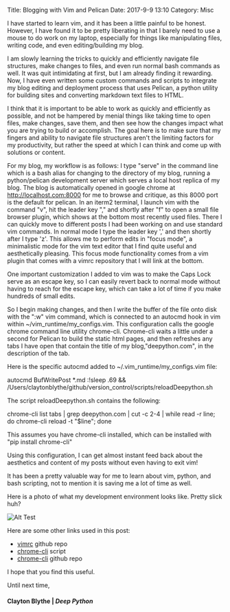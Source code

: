 Title: Blogging with Vim and Pelican
Date: 2017-9-9 13:10
Category: Misc 

I have started to learn vim, and it has been a little painful to be honest. However, I have found it to be pretty liberating in that I barely need to use a mouse to do work on my laptop, especially for things like manipulating files, writing code, and even editing/building my blog. 

I am slowly learning the tricks to quickly and efficiently navigate file structures, make changes to files, and even run normal bash commands as well. It was quit intimidating at first, but I am already finding it rewarding. Now, I have even written some custom commands and scripts to integrate my blog editing and deployment process that uses Pelican, a python utility for building sites and converting markdown text files to HTML. 

I think that it is important to be able to work as quickly and efficiently as possible, and not be hampered by menial things like taking time to open files, make changes, save them, and then see how the changes impact what you are trying to build or accomplish. The goal here is to make sure that my fingers and ability to navigate file structures aren't the limiting factors for my productivity, but rather the speed at which I can think and come up with solutions or content. 

For my blog, my workflow is as follows: I type "serve" in the command line which is a bash alias for changing to the directory of my blog, running a python/pelican development server which serves a local host replica of my blog. The blog is automatically opened in google chrome at http://localhost.com:8000 for me to browse and critique, as this 8000 port is the default for pelican. In an iterm2 terminal, I launch vim with the command "v", hit the leader key "," and shortly after "f" to open a small file browser plugin, which shows at the bottom most recently used files. There I can quickly move to different posts I had been working
on and use standard vim commands. In normal mode I type the leader key ',' and then shortly after I type 'z'. This allows me to perform edits in "focus mode", a minimalistic mode for the vim text editor that I find quite useful and aesthetically pleasing. This focus mode functionality comes from a vim plugin that comes with a vimrc repository that I will link at the bottom.

One important customization I added to vim was to make the Caps Lock serve as an escape key, so I can easily revert back to normal mode without having to reach for the escape key, which can take a lot of time if you make hundreds of small edits.

So I begin making changes, and then I write the buffer of the file onto disk with the ":w" vim command, which is connected to an autocmd hook in vim within ~/vim_runtime/my_configs.vim. This configuration calls the google chrome command line utility chrome-cli. Chrome-cli waits a little under a second for Pelican to build the static html pages, and then refreshes any tabs I have open that contain the title
of my blog,"deepython.com", in the description of the tab. 

Here is the specific autocmd added to ~/.vim_runtime/my_configs.vim file: 

autocmd BufWritePost \*.md :!sleep .69 && /Users/claytonblythe/github/version_control/scripts/reloadDeepython.sh

The script reloadDeepython.sh contains the following: 

chrome-cli list tabs | grep deepython.com | cut -c 2-4 | while read -r line; do chrome-cli reload -t "$line"; done

This assumes you have chrome-cli installed, which can be installed with "pip install chrome-cli"

Using this configuration, I can get almost instant feed back about the aesthetics and content of my posts without even having to exit vim! 

It has been a pretty valuable way for me to learn about vim, python, and bash scripting, not to mention it is saving me a lot of time as well. 

Here is a photo of what my development environment looks like. Pretty slick huh? 

![Alt Test](https://deepython.com.s3-website.us-east-2.amazonaws.com/images/blogSetup.png) 


Here are some other links used in this post: 

* [vimrc](https://github.com/amix/vimrc) github repo
* [chrome-cli](https://github.com/claytonblythe/version_control/blob/master/scripts/reloadDeepython.sh) script
* [chrome-cli](https://github.com/prasmussen/chrome-cli) github repo

I hope that you find this useful. 

Until next time,
#### Clayton Blythe | *Deep Python*
